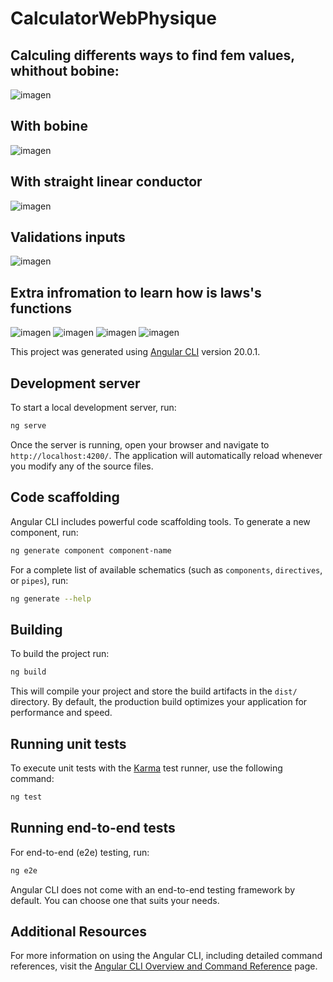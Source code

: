 # CalculatorWebPhysique
## Calculing differents ways to find fem values, whithout bobine:
![imagen](https://github.com/user-attachments/assets/d5d3489d-1e40-494f-9c12-e24a39471365)

## With bobine 
![imagen](https://github.com/user-attachments/assets/acbf506d-c54c-4be2-a931-c928e70327e7)

## With straight linear conductor
![imagen](https://github.com/user-attachments/assets/26c4689e-3628-4b2f-9330-0e80b08f1753)

## Validations inputs
![imagen](https://github.com/user-attachments/assets/af5b4866-8289-4ade-9068-41bd0e21270a)

## Extra infromation to learn how is laws's functions
![imagen](https://github.com/user-attachments/assets/d9b51ebf-658c-4c63-b445-328326f1bba2)
![imagen](https://github.com/user-attachments/assets/5b04341d-9bef-4b64-8ef9-3b0baa24d333)
![imagen](https://github.com/user-attachments/assets/d4c667fe-4068-4633-9f23-6d7c0272ed8a)
![imagen](https://github.com/user-attachments/assets/288e4404-7299-461d-b105-427776b25ce3)

This project was generated using [Angular CLI](https://github.com/angular/angular-cli) version 20.0.1.

## Development server

To start a local development server, run:

```bash
ng serve
```

Once the server is running, open your browser and navigate to `http://localhost:4200/`. The application will automatically reload whenever you modify any of the source files.

## Code scaffolding

Angular CLI includes powerful code scaffolding tools. To generate a new component, run:

```bash
ng generate component component-name
```

For a complete list of available schematics (such as `components`, `directives`, or `pipes`), run:

```bash
ng generate --help
```

## Building

To build the project run:

```bash
ng build
```

This will compile your project and store the build artifacts in the `dist/` directory. By default, the production build optimizes your application for performance and speed.

## Running unit tests

To execute unit tests with the [Karma](https://karma-runner.github.io) test runner, use the following command:

```bash
ng test
```

## Running end-to-end tests

For end-to-end (e2e) testing, run:

```bash
ng e2e
```

Angular CLI does not come with an end-to-end testing framework by default. You can choose one that suits your needs.

## Additional Resources

For more information on using the Angular CLI, including detailed command references, visit the [Angular CLI Overview and Command Reference](https://angular.dev/tools/cli) page.
